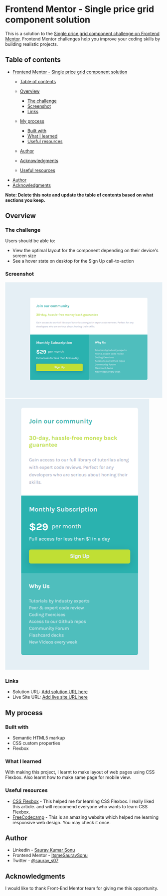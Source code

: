 # Frontend Mentor - Single price grid component solution

This is a solution to the [Single price grid component challenge on Frontend Mentor](https://www.frontendmentor.io/challenges/single-price-grid-component-5ce41129d0ff452fec5abbbc). Frontend Mentor challenges help you improve your coding skills by building realistic projects. 

## Table of contents

- [Frontend Mentor - Single price grid component solution](#frontend-mentor---single-price-grid-component-solution)
  - [Table of contents](#table-of-contents)
  - [Overview](#overview)
    - [The challenge](#the-challenge)
    - [Screenshot](#screenshot)
    - [Links](#links)
  - [My process](#my-process)
    - [Built with](#built-with)
    - [What I learned](#what-i-learned)
    - [Useful resources](#useful-resources)
  - [Author](#author)
  - [Acknowledgments](#acknowledgments)
  
  - [Useful resources](#useful-resources)
- [Author](#author)
- [Acknowledgments](#acknowledgments)

**Note: Delete this note and update the table of contents based on what sections you keep.**

## Overview

### The challenge

Users should be able to:

- View the optimal layout for the component depending on their device's screen size
- See a hover state on desktop for the Sign Up call-to-action

### Screenshot

![](./screenshot.png)
![](./screenshot01.png)



### Links

- Solution URL: [Add solution URL here](https://your-solution-url.com)
- Live Site URL: [Add live site URL here](https://your-live-site-url.com)

## My process

### Built with

- Semantic HTML5 markup
- CSS custom properties
- Flexbox
  




### What I learned

With making this project, I learnt to make layout of web pages using CSS Flexbox. Also learnt how to make same page for mobile view.





### Useful resources

- [CSS Flexbox](https://css-tricks.com/snippets/css/a-guide-to-flexbox/) - This helped me for learning CSS Flexbox. I really liked this article. and will recoomend everyone who wants to learn CSS Flexbox.
- [FreeCodecamp](https://www.freecodecamp.org/learn/responsive-web-design/) - This is an amazing website which helped me learning responsive web design. You may check it once.



## Author

- Linkedin - [Saurav Kumar Sonu](https://www.linkedin.com/in/sauravkumarsonu/)
- Frontend Mentor - [ItsmeSauravSonu](https://www.frontendmentor.io/profile/ItsmeSauravSonu)
- Twitter - [@saurav_s07](https://www.twitter.com/saurav_s07)



## Acknowledgments

I would like to thank Front-End Mentor team for giving me this opportunity.



